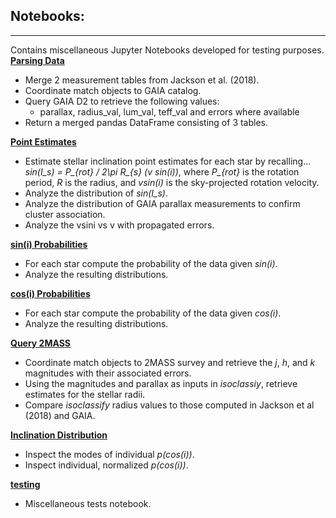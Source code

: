 ## Notebooks:
___
Contains miscellaneous Jupyter Notebooks developed for testing purposes.
**[Parsing Data](Notebooks/Parsing%20Data.ipynb)**
- Merge 2 measurement tables from Jackson et al. (2018).
- Coordinate match objects to GAIA catalog.
- Query GAIA D2 to retrieve the following values:
    - parallax, radius_val, lum_val, teff_val and errors where available
- Return a merged pandas DataFrame consisting of 3 tables.

**[Point Estimates](Notebooks/Point_estimates.ipynb)**
- Estimate stellar inclination point estimates for each star by recalling...
*sin(I_s) = P_{rot} / 2\pi R_{s} (v sin(i))*, where *P_{rot}* is the rotation period, 
*R* is the radius, and *vsin(i)* is the sky-projected rotation velocity.
- Analyze the distribution of *sin(I_s)*.
- Analyze the distribution of GAIA parallax measurements to confirm cluster association.
- Analyze the vsini vs v with propagated errors.

**[sin(i) Probabilities](Notebooks/sini_probabilities.ipynb)**
- For each star compute the probability of the data given *sin(i)*.
- Analyze the resulting distributions.

**[cos(i) Probabilities](Notebooks/cosi_probabilities.ipynb)**
- For each star compute the probability of the data given *cos(i)*.
- Analyze the resulting distributions.

**[Query 2MASS](Notebooks/Query%202MASS.ipynb)**
- Coordinate match objects to 2MASS survey and retrieve the *j*, *h*, and *k* magnitudes 
with their associated errors. 
- Using the magnitudes and parallax as inputs in *isoclassiy*, 
retrieve estimates for the stellar radii.
- Compare *isoclassify* radius values to those computed in Jackson et al (2018) and GAIA.

**[Inclination Distribution](Notebooks/Inclination_distribution.ipynb)**
- Inspect the modes of individual *p(cos(i))*.
- Inspect individual, normalized *p(cos(i))*.

**[testing](Notebooks/testing.ipynb)**
- Miscellaneous tests notebook.